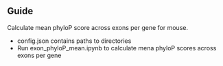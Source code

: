 ## Guide
Calculate mean phyloP score across exons per gene for mouse. 
- config.json contains paths to directories
- Run exon_phyloP_mean.ipynb to calculate mena phyloP scores across exons per gene